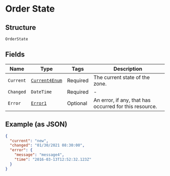 
# Order State

## Structure

`OrderState`

## Fields

| Name | Type | Tags | Description |
|  --- | --- | --- | --- |
| `Current` | [`Current4Enum`](../../doc/models/current-4-enum.md) | Required | The current state of the zone. |
| `Changed` | `DateTime` | Required | - |
| `Error` | [`Error1`](../../doc/models/error-1.md) | Optional | An error, if any, that has occurred for this resource. |

## Example (as JSON)

```json
{
  "current": "new",
  "changed": "01/30/2021 08:30:00",
  "error": {
    "message": "message4",
    "time": "2016-03-13T12:52:32.123Z"
  }
}
```

